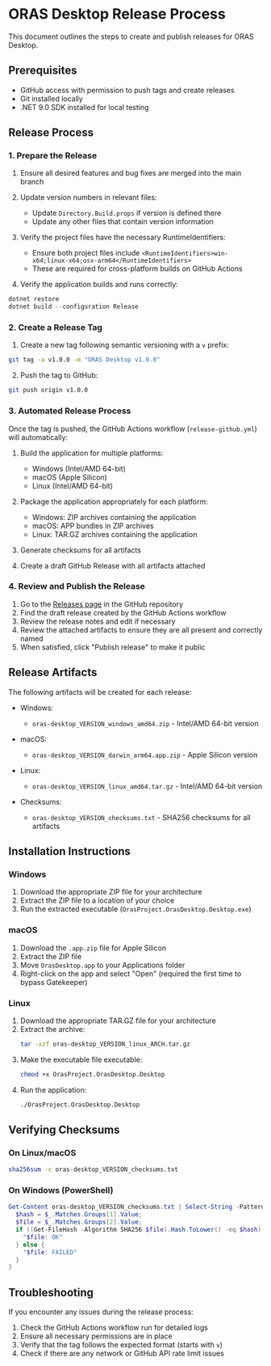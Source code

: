 # ORAS Desktop Release Process

This document outlines the steps to create and publish releases for ORAS Desktop.

## Prerequisites

- GitHub access with permission to push tags and create releases
- Git installed locally
- .NET 9.0 SDK installed for local testing

## Release Process

### 1. Prepare the Release

1. Ensure all desired features and bug fixes are merged into the main branch
2. Update version numbers in relevant files:
   - Update `Directory.Build.props` if version is defined there
   - Update any other files that contain version information
3. Verify the project files have the necessary RuntimeIdentifiers:
   - Ensure both project files include `<RuntimeIdentifiers>win-x64;linux-x64;osx-arm64</RuntimeIdentifiers>`
   - These are required for cross-platform builds on GitHub Actions

4. Verify the application builds and runs correctly:

```powershell
dotnet restore
dotnet build --configuration Release
```

### 2. Create a Release Tag

1. Create a new tag following semantic versioning with a `v` prefix:

```bash
git tag -a v1.0.0 -m "ORAS Desktop v1.0.0"
```

2. Push the tag to GitHub:

```bash
git push origin v1.0.0
```

### 3. Automated Release Process

Once the tag is pushed, the GitHub Actions workflow (`release-github.yml`) will automatically:

1. Build the application for multiple platforms:
   - Windows (Intel/AMD 64-bit)
   - macOS (Apple Silicon)
   - Linux (Intel/AMD 64-bit)

2. Package the application appropriately for each platform:
   - Windows: ZIP archives containing the application
   - macOS: APP bundles in ZIP archives
   - Linux: TAR.GZ archives containing the application

3. Generate checksums for all artifacts

4. Create a draft GitHub Release with all artifacts attached

### 4. Review and Publish the Release

1. Go to the [Releases page](https://github.com/shizhMSFT/oras-desktop/releases) in the GitHub repository
2. Find the draft release created by the GitHub Actions workflow
3. Review the release notes and edit if necessary
4. Review the attached artifacts to ensure they are all present and correctly named
5. When satisfied, click "Publish release" to make it public

## Release Artifacts

The following artifacts will be created for each release:

- Windows:
  - `oras-desktop_VERSION_windows_amd64.zip` - Intel/AMD 64-bit version

- macOS:
  - `oras-desktop_VERSION_darwin_arm64.app.zip` - Apple Silicon version

- Linux:
  - `oras-desktop_VERSION_linux_amd64.tar.gz` - Intel/AMD 64-bit version

- Checksums:
  - `oras-desktop_VERSION_checksums.txt` - SHA256 checksums for all artifacts

## Installation Instructions

### Windows

1. Download the appropriate ZIP file for your architecture
2. Extract the ZIP file to a location of your choice
3. Run the extracted executable (`OrasProject.OrasDesktop.Desktop.exe`)

### macOS

1. Download the `.app.zip` file for Apple Silicon
2. Extract the ZIP file
3. Move `OrasDesktop.app` to your Applications folder
4. Right-click on the app and select "Open" (required the first time to bypass Gatekeeper)

### Linux

1. Download the appropriate TAR.GZ file for your architecture
2. Extract the archive:
   ```bash
   tar -xzf oras-desktop_VERSION_linux_ARCH.tar.gz
   ```
3. Make the executable file executable:
   ```bash
   chmod +x OrasProject.OrasDesktop.Desktop
   ```
4. Run the application:
   ```bash
   ./OrasProject.OrasDesktop.Desktop
   ```

## Verifying Checksums

### On Linux/macOS

```bash
sha256sum -c oras-desktop_VERSION_checksums.txt
```

### On Windows (PowerShell)

```powershell
Get-Content oras-desktop_VERSION_checksums.txt | Select-String -Pattern "^([0-9a-f]+)\s+(.+)$" | ForEach-Object { 
  $hash = $_.Matches.Groups[1].Value; 
  $file = $_.Matches.Groups[2].Value; 
  if ((Get-FileHash -Algorithm SHA256 $file).Hash.ToLower() -eq $hash) {
    "$file: OK"
  } else {
    "$file: FAILED"
  }
}
```

## Troubleshooting

If you encounter any issues during the release process:

1. Check the GitHub Actions workflow run for detailed logs
2. Ensure all necessary permissions are in place
3. Verify that the tag follows the expected format (starts with `v`)
4. Check if there are any network or GitHub API rate limit issues
